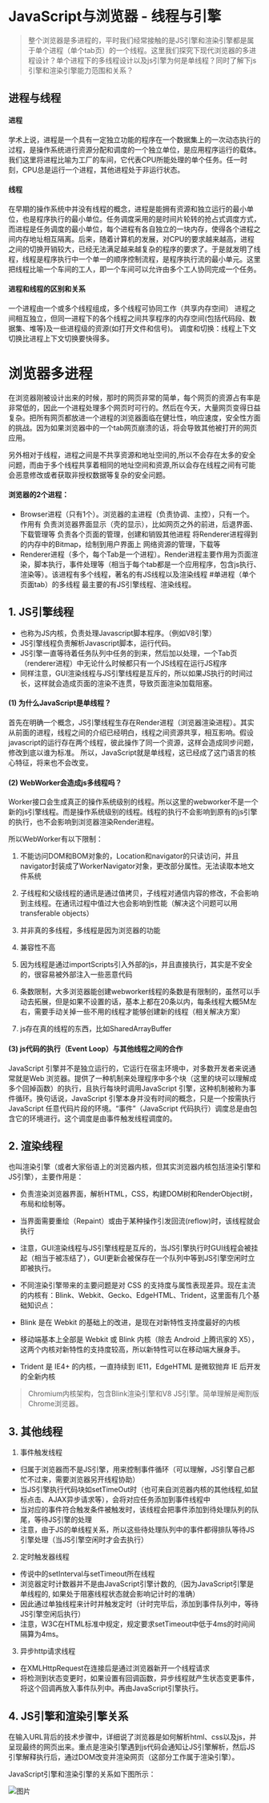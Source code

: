 # JavaScript与浏览器 - 线程与引擎


>整个浏览器是多进程的，平时我们经常接触的是JS引擎和渲染引擎都是属于单个进程（单个tab页）的一个线程。这里我们探究下现代浏览器的多进程设计？单个进程下的多线程设计以及js引擎为何是单线程？同时了解下js引擎和渲染引擎能力范围和关系？

## 进程与线程

#### 进程

学术上说，进程是一个具有一定独立功能的程序在一个数据集上的一次动态执行的过程，是操作系统进行资源分配和调度的一个独立单位，是应用程序运行的载体。我们这里将进程比喻为工厂的车间，它代表CPU所能处理的单个任务。任一时刻，CPU总是运行一个进程，其他进程处于非运行状态。

#### 线程

在早期的操作系统中并没有线程的概念，进程是能拥有资源和独立运行的最小单位，也是程序执行的最小单位。任务调度采用的是时间片轮转的抢占式调度方式，而进程是任务调度的最小单位，每个进程有各自独立的一块内存，使得各个进程之间内存地址相互隔离。后来，随着计算机的发展，对CPU的要求越来越高，进程之间的切换开销较大，已经无法满足越来越复杂的程序的要求了。于是就发明了线程，线程是程序执行中一个单一的顺序控制流程，是程序执行流的最小单元。这里把线程比喻一个车间的工人，即一个车间可以允许由多个工人协同完成一个任务。

#### 进程和线程的区别和关系

一个进程由一个或多个线程组成，多个线程可协同工作（共享内存空间）
进程之间相互独立，但同一进程下的各个线程之间共享程序的内存空间(包括代码段、数据集、堆等)及一些进程级的资源(如打开文件和信号)。
调度和切换：线程上下文切换比进程上下文切换要快得多。
# 浏览器多进程
在浏览器刚被设计出来的时候，那时的网页非常的简单，每个网页的资源占有率是非常低的，因此一个进程处理多个网页时可行的。然后在今天，大量网页变得日益复杂。把所有网页都放进一个进程的浏览器面临在健壮性，响应速度，安全性方面的挑战。因为如果浏览器中的一个tab网页崩溃的话，将会导致其他被打开的网页应用。

另外相对于线程，进程之间是不共享资源和地址空间的,所以不会存在太多的安全问题，而由于多个线程共享着相同的地址空间和资源,所以会存在线程之间有可能会恶意修改或者获取非授权数据等复杂的安全问题。

#### 浏览器的2个进程：

+ Browser进程（只有1个）。浏览器的主进程（负责协调、主控），只有一个。作用有
负责浏览器界面显示（壳的显示），比如网页之外的前进，后退界面、下载管理等
负责各个页面的管理，创建和销毁其他进程
将Renderer进程得到的内存中的Bitmap，绘制到用户界面上
网络资源的管理，下载等
+ Renderer进程（多个，每个Tab是一个进程）。Render进程主要作用为页面渲染，脚本执行，事件处理等（相当于每个tab都是一个应用程序，包含js执行、渲染等）。该进程有多个线程，著名的有JS线程以及渲染线程
#单进程（单个页面tab）的多线程
最主要的有JS引擎线程、渲染线程。

## 1. JS引擎线程
+ 也称为JS内核，负责处理Javascript脚本程序。（例如V8引擎）
+ JS引擎线程负责解析Javascript脚本，运行代码。
+ JS引擎一直等待着任务队列中任务的到来，然后加以处理，一个Tab页（renderer进程）中无论什么时候都只有一个JS线程在运行JS程序
+ 同样注意，GUI渲染线程与JS引擎线程是互斥的，所以如果JS执行的时间过长，这样就会造成页面的渲染不连贯，导致页面渲染加载阻塞。

#### (1) 为什么JavaScript是单线程？

首先在明确一个概念，JS引擎线程生存在Render进程（浏览器渲染进程）。其实从前面的进程，线程之间的介绍已经明白，线程之间资源共享，相互影响。假设javascript的运行存在两个线程，彼此操作了同一个资源，这样会造成同步问题，修改到底以谁为标准。 所以，JavaScript就是单线程，这已经成了这门语言的核心特征，将来也不会改变。

#### (2) WebWorker会造成js多线程吗？

Worker接口会生成真正的操作系统级别的线程。所以这里的webworker不是一个新的js引擎线程。而是操作系统级别的线程。线程的执行不会影响到原有的js引擎的执行，也不会影响到浏览器渲染Render进程。

所以WebWorker有以下限制： 

1. 不能访问DOM和BOM对象的，Location和navigator的只读访问，并且navigator封装成了WorkerNavigator对象，更改部分属性。无法读取本地文件系统

2. 子线程和父级线程的通讯是通过值拷贝，子线程对通信内容的修改，不会影响到主线程。在通讯过程中值过大也会影响到性能（解决这个问题可以用transferable objects）

3. 并非真的多线程，多线程是因为浏览器的功能

4. 兼容性不高

5. 因为线程是通过importScripts引入外部的js，并且直接执行，其实是不安全的，很容易被外部注入一些恶意代码

6. 条数限制，大多浏览器能创建webworker线程的条数是有限制的，虽然可以手动去拓展，但是如果不设置的话，基本上都在20条以内，每条线程大概5M左右，需要手动关掉一些不用的线程才能够创建新的线程（相关解决方案）

7. js存在真的线程的东西，比如SharedArrayBuffer

#### (3) js代码的执行（Event Loop）与其他线程之间的合作

JavaScript 引擎并不是独立运行的，它运行在宿主环境中，对多数开发者来说通常就是Web 浏览器。提供了一种机制来处理程序中多个块（这里的块可以理解成多个回掉函数）的执行，且执行每块时调用JavaScript 引擎，这种机制被称为事件循环。换句话说，JavaScript 引擎本身并没有时间的概念，只是一个按需执行JavaScript 任意代码片段的环境。“事件”（JavaScript 代码执行）调度总是由包含它的环境进行。这个调度是由事件触发线程调度的。

## 2. 渲染线程
也叫渲染引擎（或者大家俗语上的浏览器内核，但其实浏览器内核包括渲染引擎和JS引擎），主要作用是：

+ 负责渲染浏览器界面，解析HTML，CSS，构建DOM树和RenderObject树，布局和绘制等。
+ 当界面需要重绘（Repaint）或由于某种操作引发回流(reflow)时，该线程就会执行
+ 注意，GUI渲染线程与JS引擎线程是互斥的，当JS引擎执行时GUI线程会被挂起（相当于被冻结了），GUI更新会被保存在一个队列中等到JS引擎空闲时立即被执行。
+ 不同渲染引擎带来的主要问题是对 CSS 的支持度与属性表现差异。现在主流的内核有：Blink、Webkit、Gecko、EdgeHTML、Trident，这里面有几个基础知识点：

+ Blink 是在 Webkit 的基础上的改进，是现在对新特性支持度最好的内核
+ 移动端基本上全部是 Webkit 或 Blink 内核（除去 Android 上腾讯家的 X5），这两个内核对新特性的支持度较高，所以新特性可以在移动端大展身手。
+ Trident 是 IE4+ 的内核，一直持续到 IE11，EdgeHTML 是微软抛弃 IE 后开发的全新内核
>Chromium内核架构，包含Blink渲染引擎和V8 JS引擎。简单理解是阉割版Chrome浏览器。

## 3. 其他线程
1. 事件触发线程
+ 归属于浏览器而不是JS引擎，用来控制事件循环（可以理解，JS引擎自己都忙不过来，需要浏览器另开线程协助）
+ 当JS引擎执行代码块如setTimeOut时（也可来自浏览器内核的其他线程,如鼠标点击、AJAX异步请求等），会将对应任务添加到事件线程中
+ 当对应的事件符合触发条件被触发时，该线程会把事件添加到待处理队列的队尾，等待JS引擎的处理
+ 注意，由于JS的单线程关系，所以这些待处理队列中的事件都得排队等待JS引擎处理（当JS引擎空闲时才会去执行）
2. 定时触发器线程
+ 传说中的setInterval与setTimeout所在线程
+ 浏览器定时计数器并不是由JavaScript引擎计数的,（因为JavaScript引擎是单线程的, 如果处于阻塞线程状态就会影响记计时的准确）
+ 因此通过单独线程来计时并触发定时（计时完毕后，添加到事件队列中，等待JS引擎空闲后执行）
+ 注意，W3C在HTML标准中规定，规定要求setTimeout中低于4ms的时间间隔算为4ms。
3. 异步http请求线程
+ 在XMLHttpRequest在连接后是通过浏览器新开一个线程请求
+ 将检测到状态变更时，如果设置有回调函数，异步线程就产生状态变更事件，将这个回调再放入事件队列中。再由JavaScript引擎执行。
## 4. JS引擎和渲染引擎关系
在输入URL背后的技术步骤中，详细说了浏览器是如何解析html、css以及js，并呈现最终的网页出来。重点是渲染引擎遇到js代码会通知让JS引擎解析，然后JS引擎解释执行后，通过DOM改变并渲染网页（这部分工作属于渲染引擎）。

JavaScript引擎和渲染引擎的关系如下图所示：

![图片](https://user-images.githubusercontent.com/6310131/57189224-5bc7ff80-6f3e-11e9-9dd0-2c7bfb5ec14c.png)